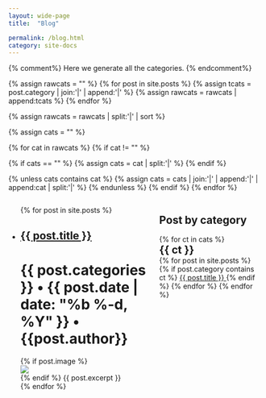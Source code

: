 ```yaml
---
layout: wide-page
title:  "Blog"

permalink: /blog.html
category: site-docs
---
```

{% comment%}
Here we generate all the categories.
{% endcomment%}

{% assign rawcats = "" %}
{% for post in site.posts %}
{% assign tcats = post.category | join:'|' | append:'|' %}
{% assign rawcats = rawcats | append:tcats %}
{% endfor %}

{% assign rawcats = rawcats | split:'|' | sort %}

{% assign cats = "" %}

{% for cat in rawcats %}
{% if cat != "" %}

{% if cats == "" %}
{% assign cats = cat | split:'|' %}
{% endif %}

{% unless cats contains cat %}
{% assign cats = cats | join:'|' | append:'|' | append:cat | split:'|' %}
{% endunless %}
{% endif %}
{% endfor %}

<div style="display: flex; justify-content: center; margin: 0;padding: 0; width: 100%; ">
    <ul class="posts">
        {% for post in site.posts %}
            <li class="wrapper blog" >
                <h2 class="blog title"><a href="{{ post.url }}">{{ post.title }}</a></h2>
                <h1 class="blog">{{ post.categories }}  •  {{ post.date | date: "%b %-d, %Y" }}  •  {{post.author}}</h1>
                    {% if post.image %}
                        <div class="blog-image-header">
                            <img src="{{post.image}}">
                        </div>
                    {% endif %}
                    {{ post.excerpt }}
            </li>
        {% endfor %}
    </ul>
    <!-- Sidebar -->
    <section class="categories">
            <h1 class="blog category-title">Post by category</h1>
            {% for ct in cats %}
                <h1 class="blog category" style="margin:0;"> {{ ct }} </h1>
                    {% for post in site.posts %}
                        {% if post.category contains ct %}
                        <a class="link-cat" href="{{ post.url }}">{{ post.title }} </a>
                    {% endif %}
                {% endfor %}
        {% endfor %}
    </section>
</div>
